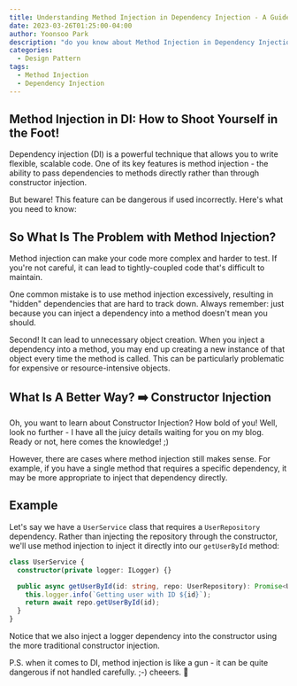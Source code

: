 ```yaml
---
title: Understanding Method Injection in Dependency Injection - A Guide to Avoid Common Pitfalls
date: 2023-03-26T01:25:00-04:00
author: Yoonsoo Park
description: "do you know about Method Injection in Dependency Injection?"
categories:
  - Design Pattern
tags:
  - Method Injection
  - Dependency Injection
---
```


## Method Injection in DI: How to Shoot Yourself in the Foot!

Dependency injection (DI) is a powerful technique that allows you to write flexible, scalable code. One of its key features is method injection - the ability to pass dependencies to methods directly rather than through constructor injection.

But beware! This feature can be dangerous if used incorrectly. Here's what you need to know:

## So What Is The Problem with Method Injection?

Method injection can make your code more complex and harder to test. If you're not careful, it can lead to tightly-coupled code that's difficult to maintain.

One common mistake is to use method injection excessively, resulting in "hidden" dependencies that are hard to track down. Always remember: just because you can inject a dependency into a method doesn't mean you should.

Second!
It can lead to unnecessary object creation. When you inject a dependency into a method, you may end up creating a new instance of that object every time the method is called. This can be particularly problematic for expensive or resource-intensive objects.

## What Is A Better Way? ➡️ Constructor Injection

Oh, you want to learn about Constructor Injection? How bold of you! Well, look no further - I have all the juicy details waiting for you on my blog. Ready or not, here comes the knowledge! ;)

However, there are cases where method injection still makes sense. For example, if you have a single method that requires a specific dependency, it may be more appropriate to inject that dependency directly.

## Example

Let's say we have a `UserService` class that requires a `UserRepository` dependency. Rather than injecting the repository through the constructor, we'll use method injection to inject it directly into our `getUserById` method:

```typescript
class UserService {
  constructor(private logger: ILogger) {}

  public async getUserById(id: string, repo: UserRepository): Promise<User> {
    this.logger.info(`Getting user with ID ${id}`);
    return await repo.getUserById(id);
  }
}
```

Notice that we also inject a logger dependency into the constructor using the more traditional constructor injection.

P.S. when it comes to DI, method injection is like a gun - it can be quite dangerous if not handled carefully. ;-) cheeers. 🍺
